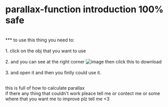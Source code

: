 # parallax-function introduction 100% safe

 <br> *** to use this thing you need to: <br>
 <br> 1. click on the obj that you want to use <br>
 <br> 2. and you can see at the right corner ![image](https://github.com/Tkunsss/parallax-function/assets/135447187/ee85d04b-198b-43d4-89a3-a193c3d7f90f)
 then cilck this to download<br>
 <br> 3. and open it and then you finlly could use it. <br>

 <br> this is full of how to calculate parallax <br>
if there any thing that couldn't work pleace tell me or contect me or some where that you want me to improve plz tell me <3
